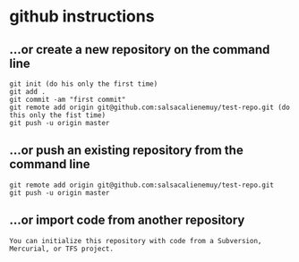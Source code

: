 # github instructions

## …or create a new repository on the command line
```
git init (do his only the first time)
git add .
git commit -am "first commit"
git remote add origin git@github.com:salsacalienemuy/test-repo.git (do this only the fist time)
git push -u origin master
```

## …or push an existing repository from the command line
```
git remote add origin git@github.com:salsacalienemuy/test-repo.git
git push -u origin master
```

## …or import code from another repository
```
You can initialize this repository with code from a Subversion, Mercurial, or TFS project.
```